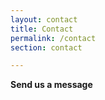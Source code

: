 ```yaml
---
layout: contact
title: Contact
permalink: /contact
section: contact

---
```


**Send us a message**

